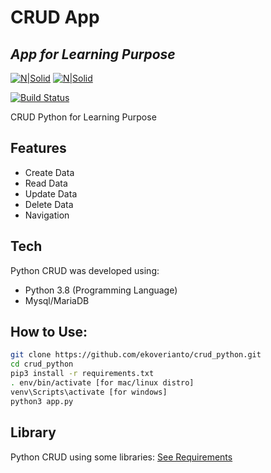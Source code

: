 # CRUD App
## _App for Learning Purpose_
[![N|Solid](https://freepngimg.com/thumb/categories/1402.png)](https://www.python.org/)
[![N|Solid](https://www.mysql.com/common/logos/powered-by-mysql-167x86.png)](https://mariadb.org/)

[![Build Status](https://travis-ci.org/joemccann/dillinger.svg?branch=master)](https://github.com/ekoverianto/crud_python)

CRUD Python for Learning Purpose

## Features

- Create Data
- Read Data
- Update Data
- Delete Data
- Navigation

## Tech

Python CRUD was developed using:

- Python 3.8 (Programming Language)
- Mysql/MariaDB

## How to Use:
```sh
git clone https://github.com/ekoverianto/crud_python.git
cd crud_python
pip3 install -r requirements.txt
. env/bin/activate [for mac/linux distro]
venv\Scripts\activate [for windows]
python3 app.py
```

## Library
Python CRUD using some libraries: [See Requirements](https://github.com/ekoverianto/crud_python/blob/main/requirements.txt)
